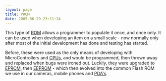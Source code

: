 ```yaml
---
layout: page
title: PROM
date: 2005-06-29 23:11:24
---
```

This type of [ROM](/wiki/rom.html "Read Only Memory") allows a programmer to populate it once, and once only. It can be used when developing an item on a small scale - now normally only after most of the initial development has done and testing has started.

Before, these were used as the only means of developing with MicroControllers and [CPUs](/wiki/microprocessor.html "Central Processing Unit"), and would be programmed, then thrown away and replaced when bugs were ironed out. Luckily, they were upgraded to [EPROM](/wiki/eprom.html "Erasable Programmable Rom"), then [EEPROM](/wiki/eeprom.html "Electrically Erasable Programmable ROM") - which then evolved into the common Flash ROM we use in our cameras, mobile phones and [PDA's](/wiki/pda.html "Personal Data Assistant").
